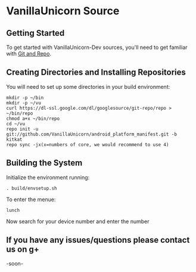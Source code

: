 VanillaUnicorn Source
===================

Getting Started
---------------
To get started with VanillaUnicorn-Dev sources, you'll need to get
familiar with [Git and Repo](http://source.android.com/source/version-control.html).


Creating Directories and Installing Repositories
------------------------------------------------

You will need to set up some directories in your build environment:


    mkdir -p ~/bin
    mkdir -p ~/vu
    curl https://dl-ssl.google.com/dl/googlesource/git-repo/repo > ~/bin/repo
    chmod a+x ~/bin/repo
    cd ~/vu
    repo init -u git://github.com/VanillaUnicorn/android_platform_manifest.git -b kitkat
    repo sync -jx(x=numbers of core, we would recommend to use 4)

Building the System
-------------------

Initialize the environment running:

    . build/envsetup.sh

To enter the menue:

    lunch
    
Now search for your device number and enter the number


If you have any issues/questions please contact us on g+
--------------------------------------------------------
-soon-
